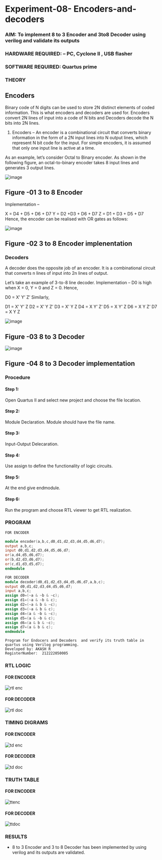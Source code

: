 # Experiment-08- Encoders-and-decoders 
### AIM: To implement 8 to 3 Encoder and  3to8 Decoder using verilog and validate its outputs
### HARDWARE REQUIRED:  – PC, Cyclone II , USB flasher
### SOFTWARE REQUIRED:   Quartus prime
### THEORY 

## Encoders
Binary code of N digits can be used to store 2N distinct elements of coded information. This is what encoders and decoders are used for. Encoders convert 2N lines of input into a code of N bits and Decoders decode the N bits into 2N lines.

1. Encoders –
An encoder is a combinational circuit that converts binary information in the form of a 2N input lines into N output lines, which represent N bit code for the input. For simple encoders, it is assumed that only one input line is active at a time.

As an example, let’s consider Octal to Binary encoder. As shown in the following figure, an octal-to-binary encoder takes 8 input lines and generates 3 output lines.

![image](https://user-images.githubusercontent.com/36288975/171543588-bc0746df-a173-4b35-989e-5fb7d385fe8a.png)
## Figure -01 3 to 8 Encoder 


Implementation –

X = D4 + D5 + D6 + D7
Y = D2 +D3 + D6 + D7
Z = D1 + D3 + D5 + D7 
Hence, the encoder can be realised with OR gates as follows:


![image](https://user-images.githubusercontent.com/36288975/171543740-68403b82-aa93-4c98-9343-f32b14885a2e.png)
## Figure -02 3 to 8 Encoder implenentation 

 ### Decoders 
A decoder does the opposite job of an encoder. It is a combinational circuit that converts n lines of input into 2n lines of output.

Let’s take an example of 3-to-8 line decoder.
Implementation –
D0 is high when X = 0, Y = 0 and Z = 0. Hence,

D0 = X’ Y’ Z’ 
Similarly,

D1 = X’ Y’ Z
D2 = X’ Y Z’
D3 = X’ Y Z
D4 = X Y’ Z’
D5 = X Y’ Z
D6 = X Y Z’
D7 = X Y Z 


![image](https://user-images.githubusercontent.com/36288975/171543978-ee2d0671-2846-40a1-8705-507fd6287a49.png)
## Figure -03 8 to 3 Decoder 



![image](https://user-images.githubusercontent.com/36288975/171543866-5a6eace6-8683-49d7-9c4f-a7cb30ec3035.png)
## Figure -04 8 to 3 Decoder implementation 

### Procedure

#### Step 1:
Open Quartus II and select new project and choose the file location.

#### Step 2:
Module Declaration. Module should have the file name.
#### Step 3:
Input-Output Delecaration.

#### Step 4:
Use assign to define the functionality of logic circuits.

#### Step 5:
At the end give endmodule.

#### Step 6:
Run the program and choose RTL viewer to get RTL realization.

### PROGRAM 
```verilog
FOR ENCODER

module encoder(a,b,c,d0,d1,d2,d3,d4,d5,d6,d7);
output a,b,c;
input d0,d1,d2,d3,d4,d5,d6,d7;
or(a,d4,d5,d6,d7);
or(b,d2,d3,d6,d7);
or(c,d1,d3,d5,d7);
endmodule
```
```verilog
FOR DECODER
module decoder(d0,d1,d2,d3,d4,d5,d6,d7,a,b,c);
output d0,d1,d2,d3,d4,d5,d6,d7;
input a,b,c;
assign d0=(~a & ~b & ~c);
assign d1=(~a & ~b & c);
assign d2=(~a & b & ~c);
assign d3=(~a & b & c);
assign d4=(a & ~b & ~c);
assign d5=(a & ~b & c);
assign d6=(a & b & ~c);
assign d7=(a & b & c);
endmodule

```
```
Program for Endocers and Decoders  and verify its truth table in quartus using Verilog programming.
Developed by: AKASH R
RegisterNumber:  212222050005
```






### RTL LOGIC  
#### FOR ENCODER
![rtl enc](https://github.com/AkashRaja7/Experiment-08-Encoders-and-decoders-/assets/130548870/d716aeac-d383-4b5d-b911-51e265a3981c)

#### FOR DECODER
![rtl doc](https://github.com/AkashRaja7/Experiment-08-Encoders-and-decoders-/assets/130548870/47666804-1b27-4af5-80ce-a7bd200d3206)







### TIMING DIGRAMS 

#### FOR ENCODER
![td enc](https://github.com/AkashRaja7/Experiment-08-Encoders-and-decoders-/assets/130548870/25c686a2-29d2-45cf-ad0f-6a38d8f4e667)


#### FOR DECODER
![td doc](https://github.com/AkashRaja7/Experiment-08-Encoders-and-decoders-/assets/130548870/3f006ec6-d2d2-4162-810c-8e860ecaa8ae)

### TRUTH TABLE 

#### FOR ENCODER
![ttenc](https://github.com/AkashRaja7/Experiment-08-Encoders-and-decoders-/assets/130548870/1cac392e-88f8-4760-a608-65e5b510973d)


#### FOR DECODER
![ttdoc](https://github.com/AkashRaja7/Experiment-08-Encoders-and-decoders-/assets/130548870/0ff007dd-de21-491a-97cf-9c9a03253469)




### RESULTS
+ 8 to 3 Encoder and 3 to 8 Decoder has been implemented by using verilog and its outputs are validated.
